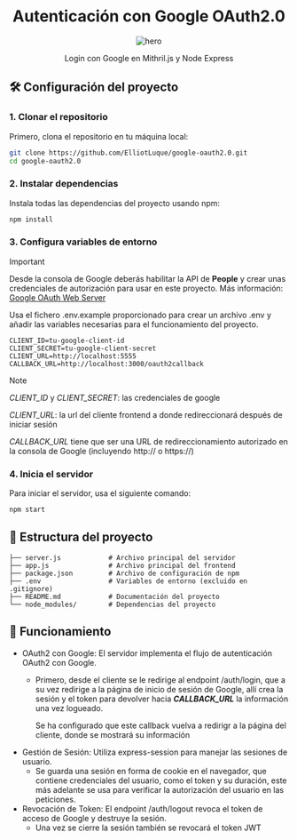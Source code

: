 <div align="center">
  
  # Autenticación con Google OAuth2.0
  
   ![hero]

   Login con Google en Mithril.js y Node Express
   
</div>

## 🛠️ Configuración del proyecto

### 1. Clonar el repositorio

Primero, clona el repositorio en tu máquina local:

```bash
git clone https://github.com/ElliotLuque/google-oauth2.0.git
cd google-oauth2.0
```

### 2. Instalar dependencias

Instala todas las dependencias del proyecto usando npm:

```bash
npm install
```

### 3. Configura variables de entorno

> [!IMPORTANT]
> Desde la consola de Google deberás habilitar la API de **People** y crear unas credenciales de autorización para usar en este proyecto. Más información: [Google OAuth Web Server](https://developers.google.com/identity/protocols/oauth2/web-server?hl=es-419)

Usa el fichero .env.example proporcionado para crear un archivo .env y añadir las variables necesarias para el funcionamiento del proyecto.

 
```env
CLIENT_ID=tu-google-client-id
CLIENT_SECRET=tu-google-client-secret
CLIENT_URL=http://localhost:5555
CALLBACK_URL=http://localhost:3000/oauth2callback
```

> [!NOTE]
> *CLIENT_ID* y *CLIENT_SECRET*: las credenciales de google
>
> *CLIENT_URL*: la url del cliente frontend a donde redireccionará después de iniciar sesión
>
> *CALLBACK_URL* tiene que ser una URL de redireccionamiento autorizado en la consola de Google (incluyendo http:// o https://)
> 

### 4. Inicia el servidor

Para iniciar el servidor, usa el siguiente comando:

```bash
npm start
```

## 📁 Estructura del proyecto

```plaintext
├── server.js            # Archivo principal del servidor
├── app.js               # Archivo principal del frontend
├── package.json         # Archivo de configuración de npm
├── .env                 # Variables de entorno (excluido en .gitignore)
├── README.md            # Documentación del proyecto
└── node_modules/        # Dependencias del proyecto
```

## 🚀 Funcionamiento

- OAuth2 con Google: El servidor implementa el flujo de autenticación OAuth2 con Google.
  - Primero, desde el cliente se le redirige al endpoint /auth/login, que a su vez redirige a la página de inicio de sesión de Google, allí crea la sesión y el token para devolver hacia ***CALLBACK_URL*** la información una vez logueado.

    Se ha configurado que este callback vuelva a redirigr a la página del cliente, donde se mostrará su información
- Gestión de Sesión: Utiliza express-session para manejar las sesiones de usuario.
  - Se guarda una sesión en forma de cookie en el navegador, que contiene credenciales del usuario, como el token y su duración, este más adelante se usa para verificar la autorización del usuario en las peticiones.
- Revocación de Token: El endpoint /auth/logout revoca el token de acceso de Google y destruye la sesión.
  - Una vez se cierre la sesión también se revocará el token JWT

 [hero]: https://www.google.es/images/branding/googlelogo/2x/googlelogo_color_160x56dp.png
